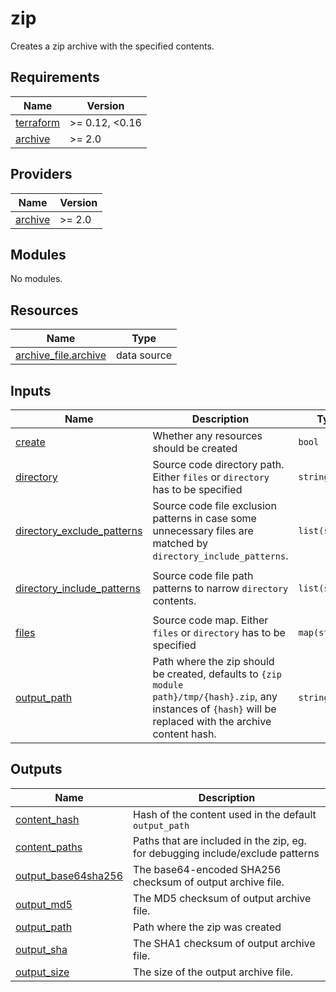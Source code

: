 # zip

Creates a zip archive with the specified contents.

<!-- BEGIN_TF_DOCS -->
## Requirements

| Name | Version |
|------|---------|
| <a name="requirement_terraform"></a> [terraform](#requirement\_terraform) | >= 0.12, <0.16 |
| <a name="requirement_archive"></a> [archive](#requirement\_archive) | >= 2.0 |

## Providers

| Name | Version |
|------|---------|
| <a name="provider_archive"></a> [archive](#provider\_archive) | >= 2.0 |

## Modules

No modules.

## Resources

| Name | Type |
|------|------|
| [archive_file.archive](https://registry.terraform.io/providers/hashicorp/archive/latest/docs/data-sources/file) | data source |

## Inputs

| Name | Description | Type | Default | Required |
|------|-------------|------|---------|:--------:|
| <a name="input_create"></a> [create](#input\_create) | Whether any resources should be created | `bool` | `true` | no |
| <a name="input_directory"></a> [directory](#input\_directory) | Source code directory path. Either `files` or `directory` has to be specified | `string` | `null` | no |
| <a name="input_directory_exclude_patterns"></a> [directory\_exclude\_patterns](#input\_directory\_exclude\_patterns) | Source code file exclusion patterns in case some unnecessary files are matched by `directory_include_patterns`. | `list(string)` | `[]` | no |
| <a name="input_directory_include_patterns"></a> [directory\_include\_patterns](#input\_directory\_include\_patterns) | Source code file path patterns to narrow `directory` contents. | `list(string)` | <pre>[<br>  "**"<br>]</pre> | no |
| <a name="input_files"></a> [files](#input\_files) | Source code map. Either `files` or `directory` has to be specified | `map(string)` | `null` | no |
| <a name="input_output_path"></a> [output\_path](#input\_output\_path) | Path where the zip should be created, defaults to `{zip module path}/tmp/{hash}.zip`, any instances of `{hash}` will be replaced with the archive content hash. | `string` | `null` | no |

## Outputs

| Name | Description |
|------|-------------|
| <a name="output_content_hash"></a> [content\_hash](#output\_content\_hash) | Hash of the content used in the default `output_path` |
| <a name="output_content_paths"></a> [content\_paths](#output\_content\_paths) | Paths that are included in the zip, eg. for debugging include/exclude patterns |
| <a name="output_output_base64sha256"></a> [output\_base64sha256](#output\_output\_base64sha256) | The base64-encoded SHA256 checksum of output archive file. |
| <a name="output_output_md5"></a> [output\_md5](#output\_output\_md5) | The MD5 checksum of output archive file. |
| <a name="output_output_path"></a> [output\_path](#output\_output\_path) | Path where the zip was created |
| <a name="output_output_sha"></a> [output\_sha](#output\_output\_sha) | The SHA1 checksum of output archive file. |
| <a name="output_output_size"></a> [output\_size](#output\_output\_size) | The size of the output archive file. |
<!-- END_TF_DOCS -->
